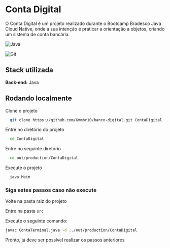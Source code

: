 # Conta Digital

O Conta Digital é um projeto realizado durante o Bootcamp Bradesco Java Cloud Native, onde a sua intenção é praticar a orientação a objetos, criando um sistema de conta bancária.

![Java](https://img.shields.io/badge/java-%23ED8B00.svg?style=for-the-badge&logo=openjdk&logoColor=white)

![Git](https://img.shields.io/badge/GIT-E44C30?style=for-the-badge&logo=git&logoColor=white)

## Stack utilizada

**Back-end:** Java

## Rodando localmente

Clone o projeto

```bash
  git clone https://github.com/Gmmbr10/banco-digital.git ContaDigital
```

Entre no diretório do projeto

```bash
  cd ContaDigital
```

Entre no seguinte diretório

```bash
  cd out/production/ContaDigital
```

Execute o projeto

```bash
  java Main
```

### Siga estes passos caso não execute

Volte na pasta raiz do projeto

Entre na pasta `src`

Execute o seguinte comando:

```bash
javac ContaTerminal.java -d ../out/production/ContaDigital
```

Pronto, já deve ser possível realizar os passos anteriores


